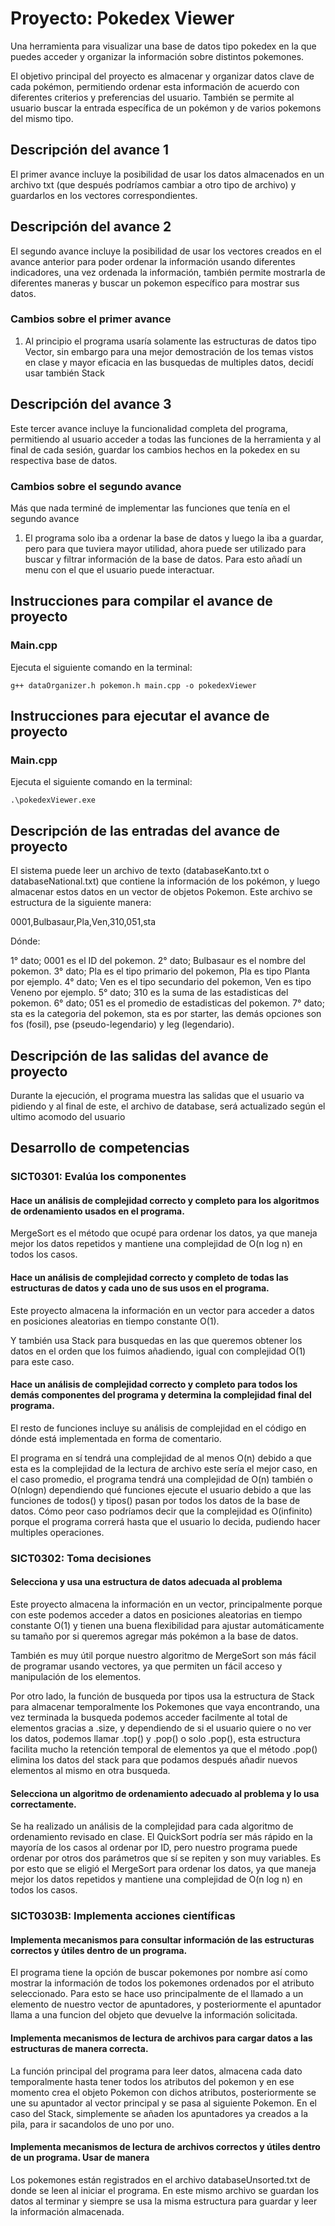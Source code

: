 # Proyecto: Pokedex Viewer
Una herramienta para visualizar una base de datos tipo pokedex en la que puedes acceder y organizar la información sobre distintos pokemones.

El objetivo principal del proyecto es almacenar y organizar datos clave de cada pokémon, permitiendo ordenar esta información de acuerdo con diferentes criterios y preferencias del usuario. También se permite al usuario buscar la entrada específica de un pokémon y de varios pokemons del mismo tipo.

## Descripción del avance 1
El primer avance incluye la posibilidad de usar los datos almacenados en un archivo txt (que después podríamos cambiar a otro tipo de archivo) y guardarlos en los vectores correspondientes.

## Descripción del avance 2
El segundo avance incluye la posibilidad de usar los vectores creados en el avance anterior para poder ordenar la información usando diferentes indicadores, una vez ordenada la información, también permite mostrarla de diferentes maneras y buscar un pokemon específico para mostrar sus datos.

### Cambios sobre el primer avance
1. Al principio el programa usaría solamente las estructuras de datos tipo Vector, sin embargo para una mejor demostración de los temas vistos en clase y mayor eficacia en las busquedas de multiples datos, decidí usar también Stack

## Descripción del avance 3
Este tercer avance incluye la funcionalidad completa del programa, permitiendo al usuario acceder a todas las funciones de la herramienta y al final de cada sesión, guardar los cambios hechos en la pokedex en su respectiva base de datos.

### Cambios sobre el segundo avance
Más que nada terminé de implementar las funciones que tenía en el segundo avance
1. El programa solo iba a ordenar la base de datos y luego la iba a guardar, pero para que tuviera mayor utilidad, ahora puede ser utilizado para buscar y filtrar información de la base de datos. Para esto añadí un menu con el que el usuario puede interactuar.

## Instrucciones para compilar el avance de proyecto
### Main.cpp
Ejecuta el siguiente comando en la terminal:

`g++ dataOrganizer.h pokemon.h main.cpp -o pokedexViewer`

## Instrucciones para ejecutar el avance de proyecto
### Main.cpp
Ejecuta el siguiente comando en la terminal:

`.\pokedexViewer.exe`

## Descripción de las entradas del avance de proyecto
El sistema puede leer un archivo de texto (databaseKanto.txt o databaseNational.txt) que contiene la información de los pokémon, y luego almacenar estos datos en un vector de objetos Pokemon. Este archivo se estructura de la siguiente manera:

0001,Bulbasaur,Pla,Ven,310,051,sta

Dónde:

1° dato; 0001 es el ID del pokemon.
2° dato; Bulbasaur es el nombre del pokemon.
3° dato; Pla es el tipo primario del pokemon, Pla es tipo Planta por ejemplo.
4° dato; Ven es el tipo secundario del pokemon, Ven es tipo Veneno por ejemplo.
5° dato; 310 es la suma de las estadisticas del pokemon.
6° dato; 051 es el promedio de estadisticas del pokemon.
7° dato; sta es la categoria del pokemon, sta es por starter, las demás opciones son fos (fosil), pse (pseudo-legendario) y leg (legendario).

## Descripción de las salidas del avance de proyecto
Durante la ejecución, el programa muestra las salidas que el usuario va pidiendo y al final de este, el archivo de database, será actualizado según el ultimo acomodo del usuario

## Desarrollo de competencias

### SICT0301: Evalúa los componentes
#### Hace un análisis de complejidad correcto y completo para los algoritmos de ordenamiento usados en el programa.
MergeSort es el método que ocupé para ordenar los datos, ya que maneja mejor los datos repetidos y mantiene una complejidad de O(n log n) en todos los casos.

#### Hace un análisis de complejidad correcto y completo de todas las estructuras de datos y cada uno de sus usos en el programa.
Este proyecto almacena la información en un vector para acceder a datos en posiciones aleatorias en tiempo constante O(1).

Y también usa Stack para busquedas en las que queremos obtener los datos en el orden que los fuimos añadiendo, igual con complejidad O(1) para este caso.

#### Hace un análisis de complejidad correcto y completo para todos los demás componentes del programa y determina la complejidad final del programa.
El resto de funciones incluye su análisis de complejidad en el código en dónde está implementada en forma de comentario.

El programa en sí tendrá una complejidad de al menos O(n) debido a que esta es la complejidad de la lectura de archivo este sería el mejor caso, en el caso promedio, el programa tendrá una complejidad de O(n) también o O(nlogn) dependiendo qué funciones ejecute el usuario debido a que las funciones de todos() y tipos() pasan por todos los datos de la base de datos. Cómo peor caso podríamos decir que la complejidad es O(infinito) porque el programa correrá hasta que el usuario lo decida, pudiendo hacer multiples operaciones.

### SICT0302: Toma decisiones
#### Selecciona y usa una estructura de datos adecuada al problema
Este proyecto almacena la información en un vector, principalmente porque con este podemos acceder a datos en posiciones aleatorias en tiempo constante O(1) y tienen una buena flexibilidad para ajustar automáticamente su tamaño por si queremos agregar más pokémon a la base de datos.

También es muy útil porque nuestro algoritmo de MergeSort son más fácil de programar usando vectores, ya que permiten un fácil acceso y manipulación de los elementos.

Por otro lado, la función de busqueda por tipos usa la estructura de Stack para almacenar temporalmente los Pokemones que vaya encontrando, una vez terminada la busqueda podemos acceder facilmente al total de elementos gracias a .size, y dependiendo de si el usuario quiere o no ver los datos, podemos llamar .top() y .pop() o solo .pop(), esta estructura facilita mucho la retención temporal de elementos ya que el método .pop() elimina los datos del stack para que podamos después añadir nuevos elementos al mismo en otra busqueda.

#### Selecciona un algoritmo de ordenamiento adecuado al problema y lo usa correctamente.
Se ha realizado un análisis de la complejidad para cada algoritmo de ordenamiento revisado en clase. El QuickSort podría ser más rápido en la mayoría de los casos al ordenar por ID, pero nuestro programa puede ordenar por otros dos parámetros que sí se repiten y son muy variables. Es por esto que se eligió el MergeSort para ordenar los datos, ya que maneja mejor los datos repetidos y mantiene una complejidad de O(n log n) en todos los casos.

### SICT0303B: Implementa acciones científicas
#### Implementa mecanismos para consultar información de las estructuras correctos y útiles dentro de un programa.
El programa tiene la opción de buscar pokemones por nombre así como mostrar la información de todos los pokemones ordenados por el atributo seleccionado. Para esto se hace uso principalmente de el llamado a un elemento de nuestro vector de apuntadores, y posteriormente el apuntador llama a una funcion del objeto que devuelve la información solicitada.

#### Implementa mecanismos de lectura de archivos para cargar datos a las estructuras de manera correcta.
La función principal del programa para leer datos, almacena cada dato temporalmente hasta tener todos los atributos del pokemon y en ese momento crea el objeto Pokemon con dichos atributos, posteriormente se une su apuntador al vector principal y se pasa al siguiente Pokemon. En el caso del Stack, simplemente se añaden los apuntadores ya creados a la pila, para ir sacandolos de uno por uno.

#### Implementa mecanismos de lectura de archivos correctos y útiles dentro de un programa. Usar de manera
Los pokemones están registrados en el archivo databaseUnsorted.txt de donde se leen al iniciar el programa. En este mismo archivo se guardan los datos al terminar y siempre se usa la misma estructura para guardar y leer la información almacenada.